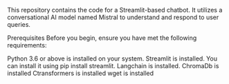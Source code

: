This repository contains the code for a Streamlit-based chatbot. It utilizes a conversational AI model named Mistral to understand and respond to user queries.

Prerequisites
Before you begin, ensure you have met the following requirements:

Python 3.6 or above is installed on your system.
Streamlit is installed. You can install it using pip install streamlit.
Langchain is installed. 
ChromaDb is installed 
Ctransformers is installed 
wget is installed
